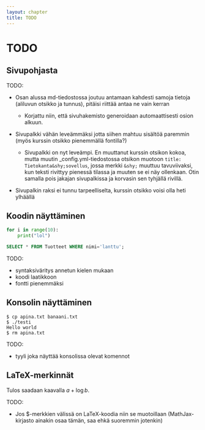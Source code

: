 ```yaml
---
layout: chapter
title: TODO
---
```


# TODO

## Sivupohjasta

TODO:
* Osan alussa md-tiedostossa joutuu antamaan kahdesti samoja tietoja
  (aliluvun otsikko ja tunnus), pitäisi riittää antaa ne vain kerran
    - Korjattu niin, että sivuhakemisto generoidaan automaattisesti osion alkuun.
* Sivupalkki vähän leveämmäksi jotta siihen mahtuu sisältöä paremmin
  (myös kurssin otsikko pienemmällä fontilla?)
    - Sivupalkki on nyt leveämpi. En muuttanut kurssin otsikon kokoa, mutta muutin _config.yml-tiedostossa otsikon muotoon `title: Tietokanta&shy;sovellus`, jossa merkki `&shy;` muuttuu tavuviivaksi, kun teksti rivittyy pienessä tilassa ja muuten se ei näy ollenkaan. Otin samalla pois jakajan sivupalkissa ja korvasin sen tyhjällä rivillä.


* Sivupalkin raksi ei tunnu tarpeelliselta, kurssin otsikko voisi
  olla heti ylhäällä

## Koodin näyttäminen

```python
for i in range(10):
	print("lol")
```

```sql
SELECT * FROM Tuotteet WHERE nimi='lanttu';
```

TODO:
* syntaksiväritys annetun kielen mukaan
* koodi laatikkoon
* fontti pienemmäksi

## Konsolin näyttäminen

```
$ cp apina.txt banaani.txt
$ ./testi
Hello world
$ rm apina.txt
```

TODO:
* tyyli joka näyttää konsolissa olevat komennot

## LaTeX-merkinnät

Tulos saadaan kaavalla $a+\log b$.

TODO:
* Jos $-merkkien välissä on LaTeX-koodia niin se muotoillaan
  (MathJax-kirjasto ainakin osaa tämän, saa ehkä suoremmin jotenkin)


